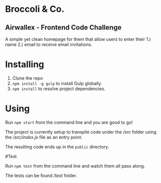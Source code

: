 # Broccoli & Co.
## Airwallex - Frontend Code Challenge

A simple yet clean homepage for them that allow users to enter their 1.) name 2.) email to receive email invitations.


# Installing

1. Clone the repo
2. `npm install -g gulp` to install Gulp globally.
3. `npm install` to resolve project dependencies.

# Using

Run `npm start` from the command line and you are good to go!

The project is currently setup to transpile code under the _/src_ folder using the _/src/index.js_ file as an entry point.

The resulting code ends up in the `public` directory.

#Test

Run `npm test` from the command line and watch them all pass along.

The tests can be found _/test_ folder.
